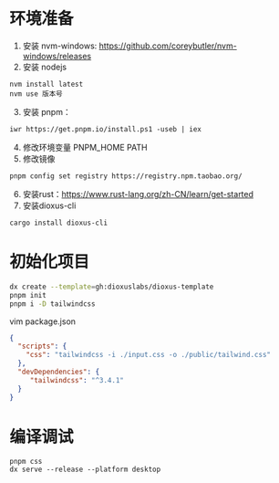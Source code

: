 # 环境准备
1. 安装 nvm-windows:
   https://github.com/coreybutler/nvm-windows/releases
2. 安装 nodejs
```shell
nvm install latest
nvm use 版本号
```
3. 安装 pnpm：
```shell
iwr https://get.pnpm.io/install.ps1 -useb | iex
```
4. 修改环境变量
   PNPM_HOME
   PATH
5. 修改镜像
```shell
pnpm config set registry https://registry.npm.taobao.org/
```
6. 安装rust：https://www.rust-lang.org/zh-CN/learn/get-started
7. 安装dioxus-cli
```shell
cargo install dioxus-cli
```
# 初始化项目
```bash
dx create --template=gh:dioxuslabs/dioxus-template
pnpm init
pnpm i -D tailwindcss
```
vim package.json
```json
{
  "scripts": {
    "css": "tailwindcss -i ./input.css -o ./public/tailwind.css"
  },
  "devDependencies": {
     "tailwindcss": "^3.4.1"
  }
}
```
# 编译调试
```shell
pnpm css
dx serve --release --platform desktop
```
